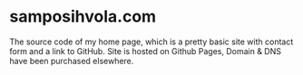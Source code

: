 # samposihvola.com

The source code of my home page, which is a pretty basic site with contact form and a link to GitHub. Site is hosted on Github Pages, Domain & DNS have been purchased elsewhere. 